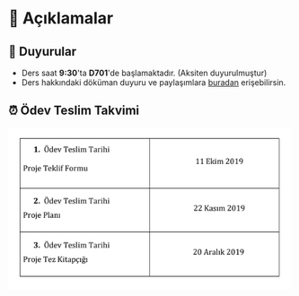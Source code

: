 # 🗽 Açıklamalar

## 📢 Duyurular

* Ders saat **9:30**'ta **D701**'de başlamaktadır. \(Aksiten duyurulmuştur\)
* Ders hakkındaki döküman duyuru ve paylaşımlara [buradan](https://drive.google.com/drive/folders/1AWmBGylil0LdmAGZPY8HL4LkqcmLPd4h) erişebilirsin.

## ⏰ Ödev Teslim Takvimi

![](../../.gitbook/assets/bpg_homework.png)

